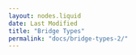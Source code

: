 ```yaml
---
layout: nodes.liquid
date: Last Modified
title: "Bridge Types"
permalink: "docs/bridge-types-2/"
---
```

